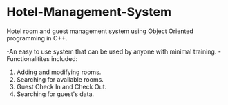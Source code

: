 # Hotel-Management-System
Hotel room and guest management system using Object Oriented programming in C++.

-An easy to use system that can be used by anyone with minimal training.
-Functionalitites included:
1. Adding and modifying rooms.
2. Searching for available rooms.
3. Guest Check In and Check Out.
4. Searching for guest's data.
